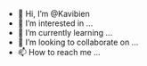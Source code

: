 - 👋 Hi, I’m @Kavibien
- 👀 I’m interested in ...
- 🌱 I’m currently learning ...
- 💞️ I’m looking to collaborate on ...
- 📫 How to reach me ...

<!---
Kavibien/Kavibien is a ✨ special ✨ repository because its `README.md` (this file) appears on your GitHub profile.
You can click the Preview link to take a look at your changes.
--->
